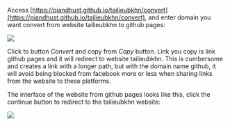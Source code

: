 Access [https://piandhust.github.io/tailieubkhn/convert](https://piandhust.github.io/tailieubkhn/convert), and enter domain you want convert from website tailieubkhn to github pages:

![](https://i.pinimg.com/originals/4a/20/73/4a207323bd4d731a60c5f8c2b8f64fdb.jpg)

Click to button _Convert_ and copy from _Copy_ button. Link you copy is link github pages and it will redirect to website tailieubkhn. This is cumbersome and creates a link with a longer path, but with the domain name github, it will avoid being blocked from facebook more or less when sharing links from the website to these platforms.

The interface of the website from github pages looks like this, click the continue button to redirect to the tailieubkhn website: 

![](https://i.pinimg.com/originals/62/01/3e/62013efa708223e75cedf03c022e9291.jpg)
